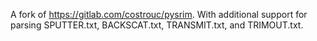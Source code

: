 A fork of https://gitlab.com/costrouc/pysrim. With additional support for 
parsing SPUTTER.txt, BACKSCAT.txt, TRANSMIT.txt, and TRIMOUT.txt.
